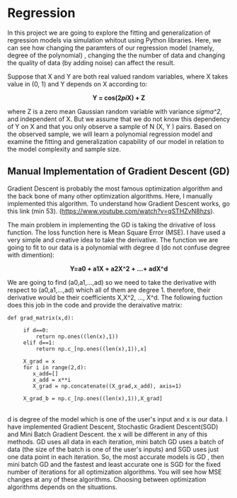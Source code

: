  # Regression
 
 In this project we are going to explore the fitting and generalization of regression models via simulation whitout using Python libraries. Here, we can see how changing the paramters of our regression model (namely, degree of the polynomial)  , changing the the number of data and changing the quality of data (by adding noise) can affect the result.
 
 Suppose that X and Y are both real valued random variables, where X takes value in (0, 1) and Y depends on X according to: <br/>
                                           <p align="center">**Y = cos(2*pi*X) + Z**<br/>
  
 where Z is a zero mean Gaussian random variable with variance *sigma^2*, and independent of X. But we assume
that we do not know this dependency of Y on X and that you only observe a sample of N (X, Y ) pairs.
Based on the observed sample, we will learn a polynomial regression model and examine the fitting and
generalization capability of our model in relation to the model complexity and sample size.<br/>
  
  
  ## Manual Implementation of Gradient Descent (GD)
  
  Gradient Descent is probably the most famous optimization algorithm and the back bone of many other optimization algorithms. Here, I manually implemented this algorithm.
To understand how Gradient Descent works, go this link (min 53). (https://www.youtube.com/watch?v=qSTHZvN8hzs). <br/>
  
The main problem in implementing the GD is taking the drivative of loss function. The loss function here is Mean Square Error (MSE). I have used a very simple and creative idea to take the derivative. 
The function we are going to fit to our data is a polynomial with degree d (do not confuse degree with dimention):<br/>
                                       <p align="center">**Y=a0 + a1X + a2X^2 + ...+ adX^d** <br/>
                                         
We are going to find (a0,a1,...,ad) so we need to take the derivative with respect to (a0,a1,...,ad)  which all of them are degree 1. therefore, their derivative would be their coefficients X,X^2, ..., X^d. The following fuction does this job in the code and provide the deraivative matrix: <br/>
                                         
                                         
```
def grad_matrix(x,d):
    
     if d==0:
         return np.ones((len(x),1))
     elif d==1:
         return np.c_[np.ones((len(x),1)),x]
     
     X_grad = x    
     for i in range(2,d):
        x_add=[]
        x_add = x**i
        X_grad = np.concatenate((X_grad,x_add), axis=1)
        
     X_grad_b = np.c_[np.ones((len(x),1)),X_grad]

```
<br/> d is degree of the model which is one of the user's input and x is our data. I have implemented Gradient Descent, Stochastic Gradient Descent(SGD) and Mini Batch Gradient Descent. the x will be different in any of this methods. GD uses all data in each iteration, mini batch GD uses a batch of data (the size of the batch is one of the user's inputs) and SGD uses just one data point in each iteration. So, the most accurate models is GD , then mini batch GD and the fastest and least accurate one is SGD for the fixed number of iterations for all optimization algorithms. You will see how MSE changes at any of these algorithms. Choosing between optimization algorithms depends on the situations.                                
                           
                        
 
 
